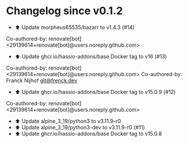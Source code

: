 # Changelog since v0.1.2
- ⬆️ Update morpheus65535/bazarr to v1.4.3 (#14)

Co-authored-by: renovate[bot] <29139614+renovate[bot]@users.noreply.github.com> 
- ⬆️ Update ghcr.io/hassio-addons/base Docker tag to v16 (#13)

Co-authored-by: renovate[bot] <29139614+renovate[bot]@users.noreply.github.com>
Co-authored-by: Franck Nijhof <git@frenck.dev> 
- ⬆️ Update ghcr.io/hassio-addons/base Docker tag to v15.0.9 (#12)

Co-authored-by: renovate[bot] <29139614+renovate[bot]@users.noreply.github.com> 
- ⬆️ Update alpine_3_19/python3 to v3.11.9-r0 
- ⬆️ Update alpine_3_19/python3-dev to v3.11.9-r0 (#11) 
- ⬆️ Update ghcr.io/hassio-addons/base Docker tag to v15.0.8 
